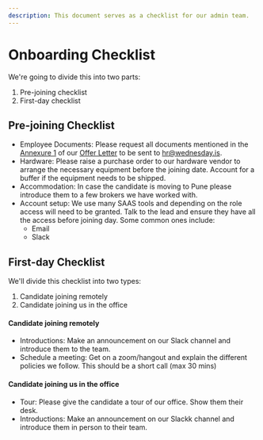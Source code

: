 ```yaml
---
description: This document serves as a checklist for our admin team.
---
```


# Onboarding Checklist

We're going to divide this into two parts:

1. Pre-joining checklist
2. First-day checklist

## Pre-joining Checklist

* Employee Documents: Please request all documents mentioned in the [Annexure 1](../../../legal-templates/legal/offer-letter-1/annexure-1.md) of our [Offer Letter](../../../legal-templates/legal/offer-letter-1/) to be sent to hr@wednesday.is.
* Hardware: Please raise a purchase order to our hardware vendor to arrange the necessary equipment before the joining date. Account for a buffer if the equipment needs to be shipped.
* Accommodation: In case the candidate is moving to Pune please introduce them to a few brokers we have worked with.
* Account setup: We use many SAAS tools and depending on the role access will need to be granted. Talk to the lead and ensure they have all the access before joining day. Some common ones include:
  * Email
  * Slack

## First-day Checklist

We'll divide this checklist into two types:

1. Candidate joining remotely
2. Candidate joining us in the office

#### Candidate joining remotely

* Introductions: Make an announcement on our Slack channel and introduce them to the team.
* Schedule a meeting: Get on a zoom/hangout and explain the different policies we follow. This should be a short call \(max 30 mins\)

#### Candidate joining us in the office

* Tour: Please give the candidate a tour of our office. Show them their desk.
* Introductions: Make an announcement on our Slackk channel and introduce them in person to their team.

